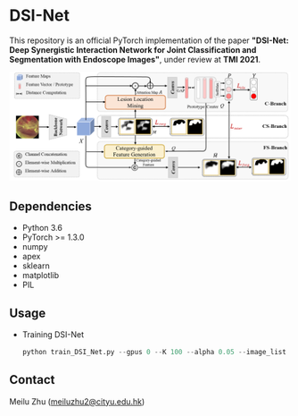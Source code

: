 # DSI-Net

This repository is an official PyTorch implementation of the paper **"DSI-Net: Deep Synergistic Interaction Network for Joint Classification and Segmentation with Endoscope Images"**, under review at **TMI 2021**.

<div align=center><img width="700" src=/Figs/Framework.png></div>


## Dependencies
* Python 3.6
* PyTorch >= 1.3.0
* numpy
* apex
* sklearn
* matplotlib
* PIL

## Usage
* Training DSI-Net
   ```python
   python train_DSI_Net.py --gpus 0 --K 100 --alpha 0.05 --image_list 'data/WCE/WCE_Dataset_image_list.pkl'
   ```
## Contact
  
  Meilu Zhu (meiluzhu2@cityu.edu.hk)
